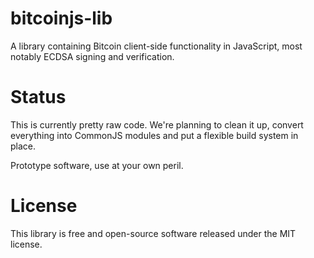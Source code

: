 # bitcoinjs-lib

A library containing Bitcoin client-side functionality in JavaScript,
most notably ECDSA signing and verification.

# Status

This is currently pretty raw code. We're planning to clean it up,
convert everything into CommonJS modules and put a flexible build
system in place.

Prototype software, use at your own peril.

# License

This library is free and open-source software released under the MIT
license.
